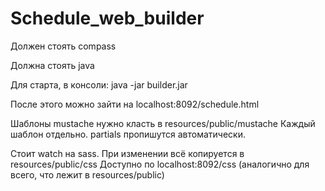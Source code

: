 # Schedule_web_builder

Должен стоять compass

Должна стоять java

Для старта, в консоли: java -jar builder.jar

После этого можно зайти на localhost:8092/schedule.html

Шаблоны mustache нужно класть в resources/public/mustache
Каждый шаблон отдельно.
partials пропишутся автоматически.

Стоит watch на sass. При изменении всё копируется в resources/public/css
Доступно по localhost:8092/css (аналогично для всего, что лежит в resources/public)
